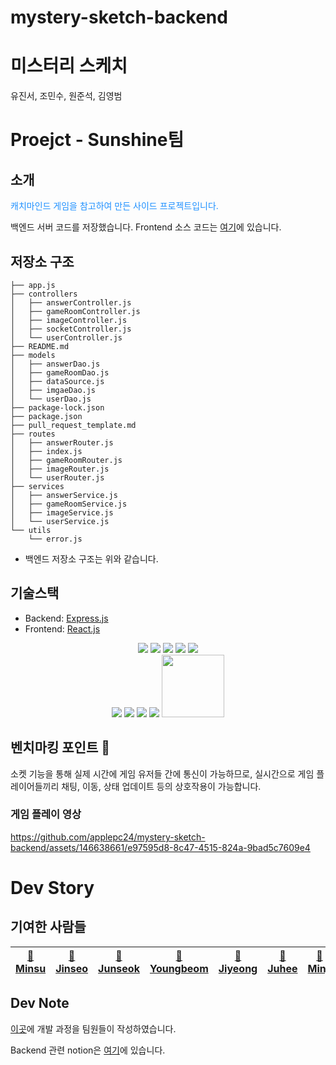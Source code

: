 # mystery-sketch-backend

# 미스터리 스케치

유진서, 조민수, 원준석, 김영범


# Proejct - Sunshine팀 
## 소개
<p style="color: dodgerblue">캐치마인드 게임을 참고하여 만든 사이드 프로젝트입니다.</p>

백엔드 서버 코드를 저장했습니다. Frontend 소스 코드는 [여기](https://github.com/fullminji/mystery-sketch)에 있습니다.

## 저장소 구조

```
├── app.js
├── controllers
│   ├── answerController.js
│   ├── gameRoomController.js
│   ├── imageController.js
│   ├── socketController.js
│   └── userController.js
├── README.md
├── models
│   ├── answerDao.js
│   ├── gameRoomDao.js
│   ├── dataSource.js
│   ├── imgaeDao.js
│   └── userDao.js
├── package-lock.json
├── package.json
├── pull_request_template.md
├── routes
│   ├── answerRouter.js
│   ├── index.js
│   ├── gameRoomRouter.js
│   ├── imageRouter.js
│   └── userRouter.js
├── services
│   ├── answerService.js
│   ├── gameRoomService.js
│   ├── imageService.js
│   └── userService.js
└── utils
    └── error.js
```

- 백엔드 저장소 구조는 위와 같습니다.

## 기술스택
- Backend: [Express.js](https://expressjs.com)
- Frontend: [React.js](https://reactjs.org/)
  
<div align="center">
<img src="https://img.shields.io/badge/express-000000?style=for-the-badge&logo=express&logoColor=white">
<img src="https://img.shields.io/badge/javascript-F7DF1E?style=for-the-badge&logo=javascript&logoColor=black">
<img src="https://img.shields.io/badge/mysql-4479A1?style=for-the-badge&logo=mysql&logoColor=white">
  <img src="https://img.shields.io/badge/linux-FCC624?style=for-the-badge&logo=linux&logoColor=black">
<img src="https://img.shields.io/badge/node.js-339933?style=for-the-badge&logo=Node.js&logoColor=white">
<br>
<img src="https://img.shields.io/badge/react-61DAFB?style=for-the-badge&logo=react&logoColor=black">
<img src="https://img.shields.io/badge/html5-E34F26?style=for-the-badge&logo=html5&logoColor=white">
<img src="https://img.shields.io/badge/css-1572B6?style=for-the-badge&logo=css3&logoColor=white">
<img src="https://img.shields.io/badge/javascript-F7DF1E?style=for-the-badge&logo=javascript&logoColor=black">
<img src="https://image.toast.com/aaaadh/alpha/2017/techblog/image%284%29.png" style="width: 100px;">

</div>

## 벤치마킹 포인트 👀

소켓 기능을 통해 실제 시간에 게임 유저들 간에 통신이 가능하므로, 실시간으로 게임 플레이어들끼리 채팅, 이동, 상태 업데이트 등의 상호작용이 가능합니다. 

### 게임 플레이 영상


https://github.com/applepc24/mystery-sketch-backend/assets/146638661/e97595d8-8c47-4515-824a-9bad5c7609e4

# Dev Story
## 기여한 사람들

| [🍑 Minsu](https://github.com/jominsu0103) | [🍇 Jinseo](https://github.com/coderjins) | [🥑 Junseok](https://github.com/applepc24) | [🥝 Youngbeom](https://github.com/pc0bum) | [🍋 Jiyeong](https://github.com/hjy961021) | [🍍 Juhee](https://github.com/Haze10425) | [🍹 Minji](https://github.com/fullminji) 
|--------------------------------------------|---------------------------------------------|-------------------------------------------|--------------------------------------------|--------------------------------------------|-----------------------------------------|--------------------------------------------

## Dev Note
[이곳](https://www.notion.so/bdb25de56d9b48cba3ddb4a2254e0180?v=24cc97035f3a43a4ab96cdd0bd483580)에 개발 과정을 팀원들이 작성하였습니다.

Backend 관련 notion은 [여기](https://www.notion.so/be7eb54fdf2f4154b88b1263cf5b8b60)에 있습니다.



